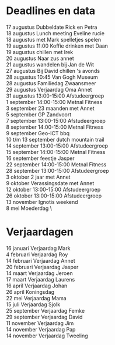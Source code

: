 # Deadlines en data
17 augustus Dubbeldate Rick en Petra \
18 augustus Lunch meeting Eveline rucie \
18 augustus met Mark spelletjes spelen \
19 augustus 11:00 Koffie drinken met Daan \
19 augustus chillen met Irek \
20 augustus Naar zus annet \
21 augustus wandelen bij Jan de Wit \
27 augustus Bij David chillen 's avonds \
28 augustus 10:45 Van Gogh Museum \
28 augustus Familiedag Zwaansmeer \
29 augustus Verjaardag Oma Annet \
31 augustus 13:00-15:00 Afstudeergroep \
1 september 14:00-15:00 Metnal Fitness \
3 september 23 maanden met Annet \
5 september GP Zandvoort \
7 september 13:00-15:00 Afstudeergroep \
8 september 14:00-15:00 Metnal Fitness \
9 september Geo-ICT bbq \
10 t/m 13 september dutch mountain trail \
14 september 13:00-15:00 Afstudeergroep \
15 september 14:00-15:00 Metnal Fitness \
16 september feestje Jasper \
22 september 14:00-15:00 Metnal Fitness \
28 september 13:00-15:00 Afstudeergroep \
3 oktober 2 jaar met Annet \
9 oktober Verassingsdate met Annet \
12 oktober 13:00-15:00 Afstudeergroep \
26 oktober 13:00-15:00 Afstudeergroep \
13 november Ignotis weekend \
8 mei Moederdag \


# Verjaardagen
16 januari Verjaardag Mark \
4  februari Verjaardag Roy \
14 februari Verjaardag Annet \
20 februari Verjaardag Jasper \
14 maart Verjaardag Jeroen \
17 maart Verjaardag Laurens \
16 april Verjaardag Johan \
26 april Koningsdag \
22 mei Verjaardag Mama \
15 juli Verjaardag Sjolk \
25 september Verjaardag Femke \
29 september Verjaardag David \
11 november Verjaardag Jim \
14 november Verjaardag Pap \
14 november Verjaardag Tweeling
